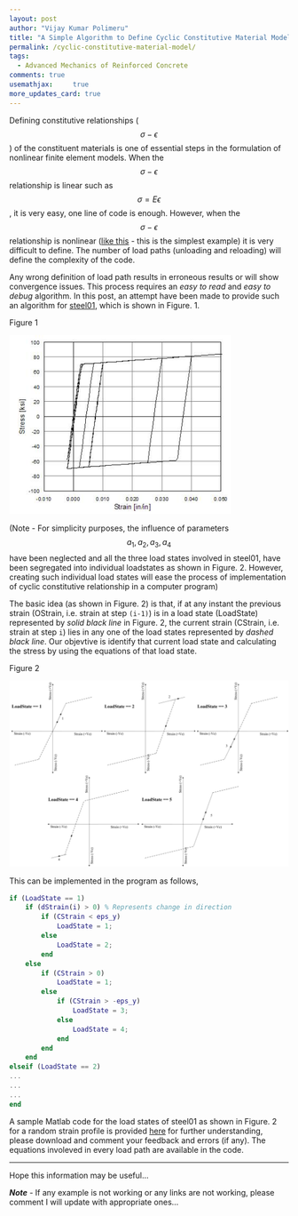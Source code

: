 ```yaml
---
layout: post
author: "Vijay Kumar Polimeru"
title: "A Simple Algorithm to Define Cyclic Constitutive Material Model - with example code"
permalink: /cyclic-constitutive-material-model/
tags:
  - Advanced Mechanics of Reinforced Concrete
comments: true
usemathjax:     true
more_updates_card: true
---
```

Defining constitutive relationships ($$ \sigma - \epsilon $$) of the constituent materials is one of essential steps in the 
formulation of nonlinear finite element models. When the $$ \sigma - \epsilon $$ relationship is linear such as $$ \sigma = E\epsilon $$, it is very easy, one line of
code is enough. However, when the $$ \sigma - \epsilon $$ relationship is nonlinear ([like this](/images/amrc/steel01.jpg) - this is the simplest example)
it is very difficult to define. The number of load paths (unloading and reloading) will define the complexity of the code. 

Any wrong definition of load path results in erroneous results or will show convergence issues. This process requires an *easy to read* and *easy to debug* algorithm. In this post, an attempt have 
been made to provide such an algorithm for [steel01](https://opensees.berkeley.edu/wiki/index.php/Steel01_Material), which is shown in Figure. 1. 

Figure 1 

<img src="/images/amrc/steel01.jpg" class="align-center" alt="" width="400">

(Note - For simplicity purposes, the influence of parameters $$ a_1, a_2, a_3, a_4 $$ have been neglected and all the three load states involved in steel01, have been segregated into individual loadstates as shown in Figure. 2. However, creating such
individual load states will ease the process of implementation of cyclic constitutive relationship in a computer program) 

The basic idea (as shown in Figure. 2) is that, if at any instant the previous strain (OStrain, i.e. strain at step `(i-1)`) is in a load state (LoadState) 
represented by *solid black line* in Figure. 2, the current strain (CStrain, i.e. strain at step `i`) lies in any one of the load states 
represented by *dashed black line*. Our objevtive is identify that current load state and calculating the stress by using the equations of that load state. 

Figure 2 

<img src="/images/amrc/load-states.jpg" class="align-center" alt="" width="600">

This can be implemented in the program as follows,

```matlab
if (LoadState == 1)
	if (dStrain(i) > 0) % Represents change in direction
		if (CStrain < eps_y)
			LoadState = 1;
		else
			LoadState = 2;
		end
	else
		if (CStrain > 0)
			LoadState = 1;
		else
			if (CStrain > -eps_y)
				LoadState = 3;
			else
				LoadState = 4;
			end
		end
	end
elseif (LoadState == 2)
...
...
...
end	
```
A sample Matlab code for the load states of steel01 as shown in Figure. 2
for a random strain profile is provided [here](https://docs.google.com/forms/d/e/1FAIpQLSd7xTwaWpJH89Cx8kfjO-ab9w6d-mS-rF_HZX6-uyzp8Lpb0Q/viewform?usp=sf_link) for further understanding, please download and comment your feedback and errors (if any).
The equations involeved in every load path are available in the code. 

---
Hope this information may be useful…

***Note*** - If any example is not working or any links are not working, please comment I will update with appropriate ones…

